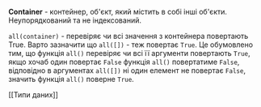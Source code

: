**Container** - контейнер, об'єкт, який містить в собі інші об'єкти. Неупорядкований та не індексований.

`all(container)` - перевіряє чи всі значення з контейнера повертають True. Варто зазначити що `all([])` - теж повертає `True`. Це обумовлено тим, що функція `all()` перевіряє чи всі її аргументи повертають `True`, якщо хочаб один повертає `False` функція `all()` повертатиме `False`, відповідно в аргументах `all([])` ні один елемент не повертає `False`, значить функція `all()` поверне `True`.

[[Типи даних]]